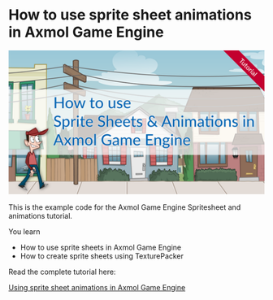 # How to use sprite sheet animations in Axmol Game Engine

<a href="https://www.codeandweb.com/physicseditor/tutorials/how-to-create-a-physics-enabled-game-with-axmol-game-engine">
<img src="./doc/animations-and-spritesheets-in-axmol-game-engine.png" alt="How to use sprite sheet animations in Axmol Game Engine"/>
</a>

This is the example code for the Axmol Game Engine Spritesheet and animations tutorial.

You learn 

- How to use sprite sheets in Axmol Game Engine
- How to create sprite sheets using TexturePacker


Read the complete tutorial here:

[Using sprite sheet animations in Axmol Game Engine](https://www.codeandweb.com/texturepacker/tutorials/animations-and-spritesheets-in-axmol-game-engine)
